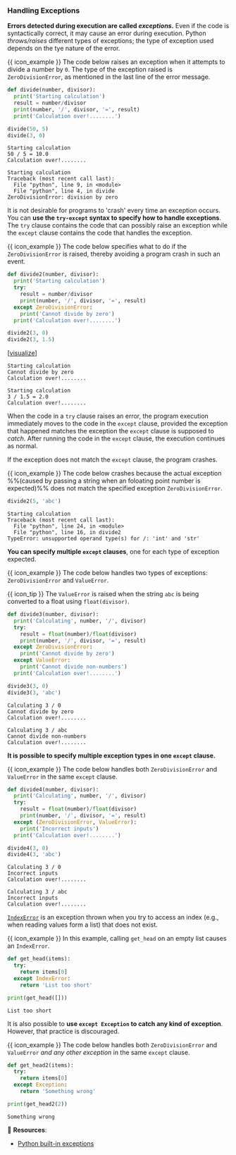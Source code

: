 ### Handling Exceptions

**Errors detected during execution are called _exceptions_.** Even if the code is syntactically correct, it may cause an error during execution. Python _<tooltip content="_throw_ and _raise_  are two terms used to describe an exception being encountered">throws/raises</tooltip>_ different types of exceptions; the type of exception used depends on the tye nature of the error.

<box>

{{ icon_example }} The code below raises an exception when it attempts to divide a number by `0`. The type of the exception raised is `ZeroDivisionError`, as mentioned in the last line of the error message.

<include src="inputOutput.md" var-align="middle" boilerplate>
<span id="input">

```python
def divide(number, divisor):
  print('Starting calculation')
  result = number/divisor
  print(number, '/', divisor, '=', result)
  print('Calculation over!........')

divide(50, 5)
divide(3, 0)
```
</span>
<span id="output">

```
Starting calculation
50 / 5 = 10.0
Calculation over!........

Starting calculation
Traceback (most recent call last):
  File "python", line 9, in <module>
  File "python", line 4, in divide
ZeroDivisionError: division by zero
```
</span>
</include>

</box>

It is not desirable for programs to 'crash' every time an exception occurs. You can **use the `try-except` syntax to specify how to handle exceptions**. The `try` clause contains the code that can possibly raise an exception while the `except` clause contains the code that handles the exception.

<box>

{{ icon_example }} The code below specifies what to do if the `ZeroDivisionError` is raised, thereby avoiding a program crash in such an event.

<include src="inputOutput.md" var-align="middle" boilerplate>
<span id="input">

```python
def divide2(number, divisor):
  print('Starting calculation')
  try:
    result = number/divisor
    print(number, '/', divisor, '=', result)
  except ZeroDivisionError:
    print('Cannot divide by zero')
  print('Calculation over!........')

divide2(3, 0)
divide2(3, 1.5)
```
</span>
<span id="output">

[<a target="_blank" href="https://goo.gl/rc8X9h">visualize</a>]<br>
```
Starting calculation
Cannot divide by zero
Calculation over!........

Starting calculation
3 / 1.5 = 2.0
Calculation over!........
```
</span>
</include>

</box>

When the code in a `try` clause raises an error, the program execution immediately moves to the code in the `except` clause, provided the exception that happened matches the exception the `except` clause is supposed to _<tooltip content="_Catch_ is term often used to describe a clause that respondes to a specific exception.">catch</tooltip>_. After running the code in the `except` clause, the execution continues as normal. 

If the exception does not match the `except` clause, the program crashes.

<box>

{{ icon_example }} The code below crashes because the actual exception %%(caused by passing a string when an foloating point number is expected)%% does not match the specified exception `ZeroDivisionError`.

<include src="inputOutput.md" var-align="top" boilerplate>
<span id="input">

```python
divide2(5, 'abc')
```
</span>
<span id="output">

```
Starting calculation
Traceback (most recent call last):
  File "python", line 24, in <module>
  File "python", line 16, in divide2
TypeError: unsupported operand type(s) for /: 'int' and 'str'
```
</span>
</include>

</box>

**You can specify multiple `except` clauses**, one for each type of exception expected.

<box>

{{ icon_example }} The code below handles two types of exceptions: `ZeroDivisionError` and `ValueError`.

{{ icon_tip }} The `ValueError` is raised when the string `abc` is being converted to a float using `float(divisor)`.

<include src="inputOutput.md" var-align="middle" boilerplate>
<span id="input">

```python
def divide3(number, divisor):
  print('Calculating', number, '/', divisor)
  try:
    result = float(number)/float(divisor)
    print(number, '/', divisor, '=', result)
  except ZeroDivisionError:
    print('Cannot divide by zero')
  except ValueError:
    print('Cannot divide non-numbers')
  print('Calculation over!........')

divide3(3, 0)
divide3(3, 'abc')
```
</span>
<span id="output">

```
Calculating 3 / 0
Cannot divide by zero
Calculation over!........

Calculating 3 / abc
Cannot divide non-numbers
Calculation over!........
```
</span>
</include>


</box>

**It is possible to specify multiple exception types in one `except` clause.**

<box>

{{ icon_example }} The code below handles both `ZeroDivisionError` and `ValueError` in the same `except` clause.

<include src="inputOutput.md" var-align="middle" boilerplate>
<span id="input">

```python
def divide4(number, divisor):
  print('Calculating', number, '/', divisor)
  try:
    result = float(number)/float(divisor)
    print(number, '/', divisor, '=', result)
  except (ZeroDivisionError, ValueError):
    print('Incorrect inputs')
  print('Calculation over!........')

divide4(3, 0)
divide4(3, 'abc')
```
</span>
<span id="output">

```
Calculating 3 / 0
Incorrect inputs
Calculation over!........

Calculating 3 / abc
Incorrect inputs
Calculation over!........
```
</span>
</include>

</box>

[`IndexError`](https://docs.python.org/3/library/exceptions.html#IndexError) is an exception thrown when you try to access an index (e.g., when reading values form a list) that does not exist.

<box>

{{ icon_example }} In this example, calling `get_head` on an empty list causes an `IndexError`.

<include src="inputOutput.md" boilerplate>
<span id="input">

```python
def get_head(items):
  try:
    return items[0]
  except IndexError:
    return 'List too short'

print(get_head([]))
```
</span>
<span id="output">

```
List too short
```
</span>
</include>

</box>

It is also possible to **use `except Exception` to catch any kind of exception**. However, that practice is discouraged. 

<box>

{{ icon_example }} The code below handles both `ZeroDivisionError` and `ValueError` _and any other exception_ in the same `except` clause.

<include src="inputOutput.md" boilerplate>
<span id="input">

```python
def get_head2(items):
  try:
    return items[0]
  except Exception:
    return 'Something wrong'

print(get_head2(2))
```
</span>
<span id="output">

```
Something wrong
```
</span>
</include>

</box>

:paperclip: **Resources**:
* [Python built-in exceptions](https://www.tutorialspoint.com/python/standard_exceptions.htm)

<include src="exercisePanel.md" boilerplate var-title="Enter Integer" var-file="e-enterInteger.md" />